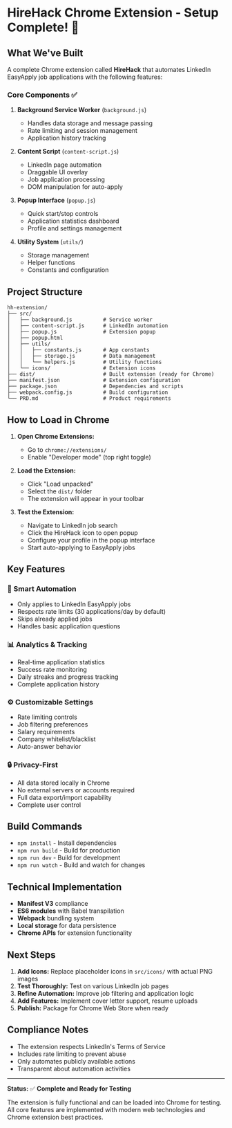 # HireHack Chrome Extension - Setup Complete! 🎉

## What We've Built

A complete Chrome extension called **HireHack** that automates LinkedIn
EasyApply job applications with the following features:

### Core Components ✅

1. **Background Service Worker** (`background.js`)

   - Handles data storage and message passing
   - Rate limiting and session management
   - Application history tracking

2. **Content Script** (`content-script.js`)

   - LinkedIn page automation
   - Draggable UI overlay
   - Job application processing
   - DOM manipulation for auto-apply

3. **Popup Interface** (`popup.js`)

   - Quick start/stop controls
   - Application statistics dashboard
   - Profile and settings management

4. **Utility System** (`utils/`)
   - Storage management
   - Helper functions
   - Constants and configuration

## Project Structure

```
hh-extension/
├── src/
│   ├── background.js          # Service worker
│   ├── content-script.js      # LinkedIn automation
│   ├── popup.js               # Extension popup
│   ├── popup.html
│   ├── utils/
│   │   ├── constants.js       # App constants
│   │   ├── storage.js         # Data management
│   │   └── helpers.js         # Utility functions
│   └── icons/                 # Extension icons
├── dist/                      # Built extension (ready for Chrome)
├── manifest.json              # Extension configuration
├── package.json               # Dependencies and scripts
├── webpack.config.js          # Build configuration
└── PRD.md                     # Product requirements
```

## How to Load in Chrome

1. **Open Chrome Extensions:**

   - Go to `chrome://extensions/`
   - Enable "Developer mode" (top right toggle)

2. **Load the Extension:**

   - Click "Load unpacked"
   - Select the `dist/` folder
   - The extension will appear in your toolbar

3. **Test the Extension:**
   - Navigate to LinkedIn job search
   - Click the HireHack icon to open popup
   - Configure your profile in the popup interface
   - Start auto-applying to EasyApply jobs

## Key Features

### 🤖 Smart Automation

- Only applies to LinkedIn EasyApply jobs
- Respects rate limits (30 applications/day by default)
- Skips already applied jobs
- Handles basic application questions

### 📊 Analytics & Tracking

- Real-time application statistics
- Success rate monitoring
- Daily streaks and progress tracking
- Complete application history

### ⚙️ Customizable Settings

- Rate limiting controls
- Job filtering preferences
- Salary requirements
- Company whitelist/blacklist
- Auto-answer behavior

### 🔒 Privacy-First

- All data stored locally in Chrome
- No external servers or accounts required
- Full data export/import capability
- Complete user control

## Build Commands

- `npm install` - Install dependencies
- `npm run build` - Build for production
- `npm run dev` - Build for development
- `npm run watch` - Build and watch for changes

## Technical Implementation

- **Manifest V3** compliance
- **ES6 modules** with Babel transpilation
- **Webpack** bundling system
- **Local storage** for data persistence
- **Chrome APIs** for extension functionality

## Next Steps

1. **Add Icons:** Replace placeholder icons in `src/icons/` with actual PNG
   images
2. **Test Thoroughly:** Test on various LinkedIn job pages
3. **Refine Automation:** Improve job filtering and application logic
4. **Add Features:** Implement cover letter support, resume uploads
5. **Publish:** Package for Chrome Web Store when ready

## Compliance Notes

- The extension respects LinkedIn's Terms of Service
- Includes rate limiting to prevent abuse
- Only automates publicly available actions
- Transparent about automation activities

---

**Status:** ✅ **Complete and Ready for Testing**

The extension is fully functional and can be loaded into Chrome for testing. All
core features are implemented with modern web technologies and Chrome extension
best practices.
